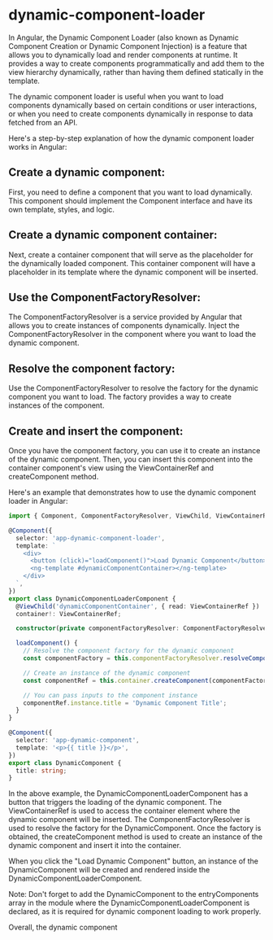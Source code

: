 # dynamic-component-loader

In Angular, the Dynamic Component Loader (also known as Dynamic Component Creation or Dynamic Component Injection) is a feature that allows you to dynamically load and render components at runtime. It provides a way to create components programmatically and add them to the view hierarchy dynamically, rather than having them defined statically in the template.

The dynamic component loader is useful when you want to load components dynamically based on certain conditions or user interactions, or when you need to create components dynamically in response to data fetched from an API.

Here's a step-by-step explanation of how the dynamic component loader works in Angular:

## Create a dynamic component: 
First, you need to define a component that you want to load dynamically. This component should implement the Component interface and have its own template, styles, and logic.

## Create a dynamic component container: 
Next, create a container component that will serve as the placeholder for the dynamically loaded component. This container component will have a placeholder in its template where the dynamic component will be inserted.

## Use the ComponentFactoryResolver: 
The ComponentFactoryResolver is a service provided by Angular that allows you to create instances of components dynamically. Inject the ComponentFactoryResolver in the component where you want to load the dynamic component.

## Resolve the component factory: 
Use the ComponentFactoryResolver to resolve the factory for the dynamic component you want to load. The factory provides a way to create instances of the component.

## Create and insert the component: 
Once you have the component factory, you can use it to create an instance of the dynamic component. Then, you can insert this component into the container component's view using the ViewContainerRef and createComponent method.

Here's an example that demonstrates how to use the dynamic component loader in Angular:

```typescript
import { Component, ComponentFactoryResolver, ViewChild, ViewContainerRef } from '@angular/core';

@Component({
  selector: 'app-dynamic-component-loader',
  template: `
    <div>
      <button (click)="loadComponent()">Load Dynamic Component</button>
      <ng-template #dynamicComponentContainer></ng-template>
    </div>
  `,
})
export class DynamicComponentLoaderComponent {
  @ViewChild('dynamicComponentContainer', { read: ViewContainerRef })
  container!: ViewContainerRef;

  constructor(private componentFactoryResolver: ComponentFactoryResolver) {}

  loadComponent() {
    // Resolve the component factory for the dynamic component
    const componentFactory = this.componentFactoryResolver.resolveComponentFactory(DynamicComponent);

    // Create an instance of the dynamic component
    const componentRef = this.container.createComponent(componentFactory);

    // You can pass inputs to the component instance
    componentRef.instance.title = 'Dynamic Component Title';
  }
}

@Component({
  selector: 'app-dynamic-component',
  template: '<p>{{ title }}</p>',
})
export class DynamicComponent {
  title: string;
}
```

In the above example, the DynamicComponentLoaderComponent has a button that triggers the loading of the dynamic component. The ViewContainerRef is used to access the container element where the dynamic component will be inserted. The ComponentFactoryResolver is used to resolve the factory for the DynamicComponent. Once the factory is obtained, the createComponent method is used to create an instance of the dynamic component and insert it into the container.

When you click the "Load Dynamic Component" button, an instance of the DynamicComponent will be created and rendered inside the DynamicComponentLoaderComponent.

Note: Don't forget to add the DynamicComponent to the entryComponents array in the module where the DynamicComponentLoaderComponent is declared, as it is required for dynamic component loading to work properly.

Overall, the dynamic component


